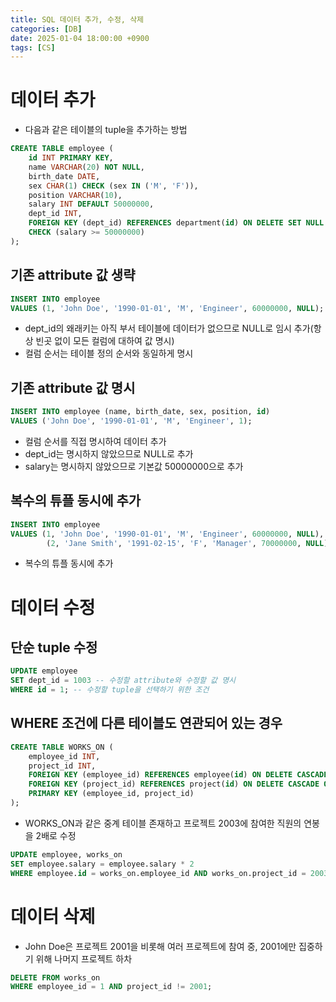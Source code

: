 ```yaml
---
title: SQL 데이터 추가, 수정, 삭제
categories: [DB]
date: 2025-01-04 18:00:00 +0900
tags: [CS]
---
```


# 데이터 추가
- 다음과 같은 테이블의 tuple을 추가하는 방법
```sql
CREATE TABLE employee (
    id INT PRIMARY KEY,
    name VARCHAR(20) NOT NULL,
    birth_date DATE,
    sex CHAR(1) CHECK (sex IN ('M', 'F')),
    position VARCHAR(10),
    salary INT DEFAULT 50000000,
    dept_id INT,
    FOREIGN KEY (dept_id) REFERENCES department(id) ON DELETE SET NULL ON UPDATE CASCADE,
    CHECK (salary >= 50000000)
);
```  

## 기존 attribute 값 생략
```sql
INSERT INTO employee
VALUES (1, 'John Doe', '1990-01-01', 'M', 'Engineer', 60000000, NULL);
```
- dept_id의 왜래키는 아직 부서 테이블에 데이터가 없으므로 NULL로 임시 추가(항상 빈곳 없이 모든 컬럼에 대하여 값 명시)
- 컬럼 순서는 테이블 정의 순서와 동일하게 명시

## 기존 attribute 값 명시
```sql
INSERT INTO employee (name, birth_date, sex, position, id)
VALUES ('John Doe', '1990-01-01', 'M', 'Engineer', 1);
```
- 컬럼 순서를 직접 명시하여 데이터 추가
- dept_id는 명시하지 않았으므로 NULL로 추가
- salary는 명시하지 않았으므로 기본값 50000000으로 추가

## 복수의 튜플 동시에 추가
```sql
INSERT INTO employee
VALUES (1, 'John Doe', '1990-01-01', 'M', 'Engineer', 60000000, NULL),
        (2, 'Jane Smith', '1991-02-15', 'F', 'Manager', 70000000, NULL);
```
- 복수의 튜플 동시에 추가

# 데이터 수정

## 단순 tuple 수정
```sql
UPDATE employee
SET dept_id = 1003 -- 수정할 attribute와 수정할 값 명시
WHERE id = 1; -- 수정할 tuple을 선택하기 위한 조건
```

## WHERE 조건에 다른 테이블도 연관되어 있는 경우
```sql
CREATE TABLE WORKS_ON (
    employee_id INT,
    project_id INT,
    FOREIGN KEY (employee_id) REFERENCES employee(id) ON DELETE CASCADE ON UPDATE CASCADE,
    FOREIGN KEY (project_id) REFERENCES project(id) ON DELETE CASCADE ON UPDATE CASCADE,
    PRIMARY KEY (employee_id, project_id)
);
```
- WORKS_ON과 같은 중계 테이블 존재하고 프로젝트 2003에 참여한 직원의 연봉을 2배로 수정
```sql
UPDATE employee, works_on
SET employee.salary = employee.salary * 2
WHERE employee.id = works_on.employee_id AND works_on.project_id = 2003;
```

# 데이터 삭제
- John Doe은 프로젝트 2001을 비롯해 여러 프로젝트에 참여 중, 2001에만 집중하기 위해 나머지 프로젝트 하차
```sql
DELETE FROM works_on
WHERE employee_id = 1 AND project_id != 2001;
```

